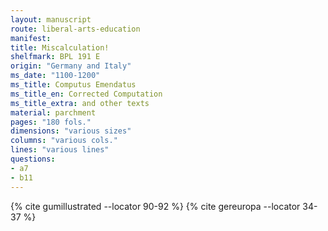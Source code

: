 ```yaml
---
layout: manuscript
route: liberal-arts-education
manifest: 
title: Miscalculation!
shelfmark: BPL 191 E
origin: "Germany and Italy"
ms_date: "1100-1200"
ms_title: Computus Emendatus
ms_title_en: Corrected Computation
ms_title_extra: and other texts
material: parchment
pages: "180 fols."
dimensions: "various sizes"
columns: "various cols."
lines: "various lines"
questions:
- a7
- b11
---
```


{% cite gumillustrated --locator 90-92 %}
{% cite gereuropa --locator 34-37 %}